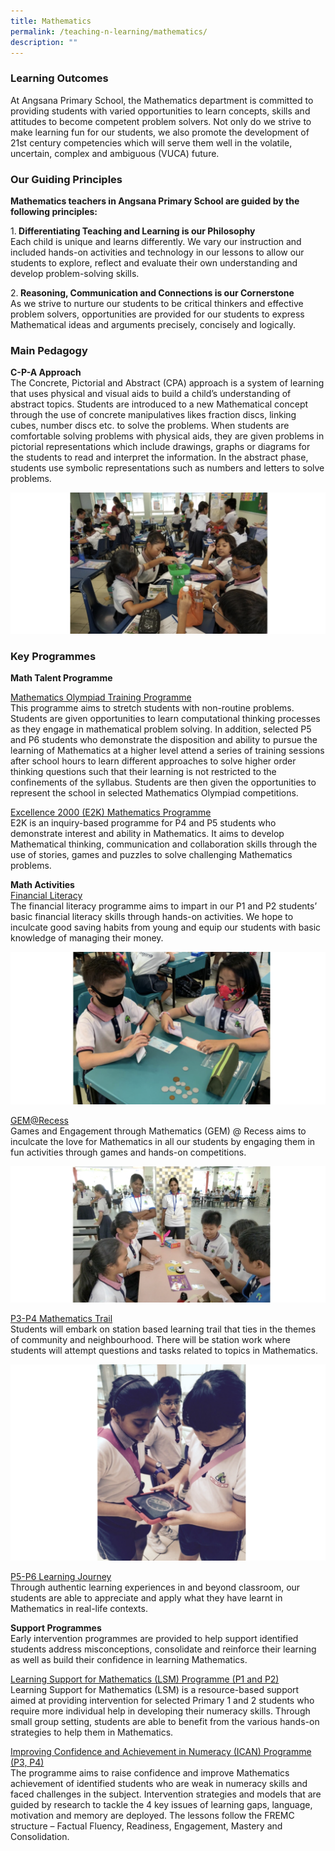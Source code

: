 ```yaml
---
title: Mathematics
permalink: /teaching-n-learning/mathematics/
description: ""
---
```

### Learning Outcomes

At Angsana Primary School, the Mathematics department is committed to providing students with varied opportunities to learn concepts, skills and attitudes to become competent problem solvers. Not only do we strive to make learning fun for our students, we also promote the development of 21st century competencies which will serve them well in the volatile, uncertain, complex and ambiguous (VUCA) future.

  
### Our Guiding Principles

<b> Mathematics teachers in Angsana Primary School are guided by the following principles: </b>

1.<b> Differentiating Teaching and Learning is our Philosophy </b> 
<br>
Each child is unique and learns differently. We vary our instruction and included hands-on activities and technology in our lessons to allow our students to explore, reflect and evaluate their own understanding and develop problem-solving skills.

2.<b> Reasoning, Communication and Connections is our Cornerstone </b> 
<br>
As we strive to nurture our students to be critical thinkers and effective problem solvers, opportunities are provided for our students to express Mathematical ideas and arguments precisely, concisely and logically.

### <b> Main Pedagogy </b>
<b> C-P-A Approach </b>
<br>
The Concrete, Pictorial and Abstract (CPA) approach is a system of learning that uses physical and visual aids to build a child’s understanding of abstract topics. Students are introduced to a new Mathematical concept through the use of concrete manipulatives likes fraction discs, linking cubes, number discs etc. to solve the problems. When students are comfortable solving problems with physical aids, they are given problems in pictorial representations which include drawings, graphs or diagrams for the students to read and interpret the information. In the abstract phase, students use symbolic representations such as numbers and letters to solve problems.

![](/images/Math1.png)

### Key Programmes

<b> Math Talent Programme </b>

<u> Mathematics Olympiad Training Programme </u>
<br>
This programme aims to stretch students with non-routine problems. Students are given opportunities to learn computational thinking processes as they engage in mathematical problem solving. In addition, selected P5 and P6 students who demonstrate the disposition and ability to pursue the learning of Mathematics at a higher level attend a series of training sessions after school hours to learn different approaches to solve higher order thinking questions such that their learning is not restricted to the confinements of the syllabus. Students are then given the opportunities to represent the school in selected Mathematics Olympiad competitions.

<u> Excellence 2000 (E2K) Mathematics Programme </u>
<br>
E2K is an inquiry-based programme for P4 and P5 students who demonstrate interest and ability in Mathematics. It aims to develop Mathematical thinking, communication and collaboration skills through the use of stories, games and puzzles to solve challenging Mathematics problems.

<b> Math Activities </b>
<br>
<u> Financial Literacy </u>
<br>
The financial literacy programme aims to impart in our P1 and P2 students’ basic financial literacy skills through hands-on activities. We hope to inculcate good saving habits from young and equip our students with basic knowledge of managing their money.

![](/images/Math2.png)

<u> GEM@Recess </u>
<br>
Games and Engagement through Mathematics (GEM) @ Recess aims to inculcate the love for Mathematics in all our students by engaging them in fun activities through games and hands-on competitions.

![](/images/Math3.png)

<u> P3-P4 Mathematics Trail </u>
<br>
Students will embark on station based learning trail that ties in the themes of community and neighbourhood. There will be station work where students will attempt questions and tasks related to topics in Mathematics.

![](/images/Math4.png)

<u> P5-P6 Learning Journey </u>
<br>
Through authentic learning experiences in and beyond classroom, our students are able to appreciate and apply what they have learnt in Mathematics in real-life contexts.

<b> Support Programmes </b>
<br>
Early intervention programmes are provided to help support identified students address misconceptions, consolidate and reinforce their learning as well as build their confidence in learning Mathematics.

<u> Learning Support for Mathematics (LSM) Programme (P1 and P2) </u> 
<br>
Learning Support for Mathematics (LSM) is a resource-based support aimed at providing intervention for selected Primary 1 and 2 students who require more individual help in developing their numeracy skills. Through small group setting, students are able to benefit from the various hands-on strategies to help them in Mathematics.

<u> Improving Confidence and Achievement in Numeracy (ICAN) Programme (P3, P4) </u>
<br>
The programme aims to raise confidence and improve Mathematics achievement of identified students who are weak in numeracy skills and faced challenges in the subject. Intervention strategies and models that are guided by research to tackle the 4 key issues of learning gaps, language, motivation and memory are deployed. The lessons follow the FREMC structure – Factual Fluency, Readiness, Engagement, Mastery and Consolidation.